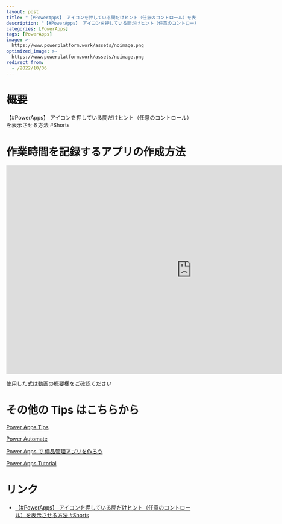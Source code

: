 ```yaml
---
layout: post
title: "【#PowerApps】 アイコンを押している間だけヒント（任意のコントロール）を表示させる方法 #Shorts"
description: "【#PowerApps】 アイコンを押している間だけヒント（任意のコントロール）を表示させる方法 #Shortsを動画で分かりやすく解説"
categories: [PowerApps]
tags: [PowerApps]
image: >-
  https://www.powerplatform.work/assets/noimage.png
optimized_image: >-
  https://www.powerplatform.work/assets/noimage.png
redirect_from:
  - /2022/10/06
---
```



#  概要

【#PowerApps】 アイコンを押している間だけヒント（任意のコントロール）を表示させる方法 #Shorts


# 作業時間を記録するアプリの作成方法

<iframe width="983" height="553" src="https://www.youtube.com/embed/2ZzuGKOaHjE" title="YouTube video player" frameborder="0" allow="accelerometer; autoplay; clipboard-write; encrypted-media; gyroscope; picture-in-picture" allowfullscreen></iframe>


使用した式は動画の概要欄をご確認ください


# その他の Tips はこちらから

[Power Apps Tips](https://www.youtube.com/watch?v=VrAQf3JQ7yM&list=PLVhFi1fb3DqakSLVMn22DDcySXh9jtzi- )


[Power Automate](https://www.youtube.com/watch?v=-YnJYT0ASEM&list=PLVhFi1fb3Dqbzic6GieqnLFgD3aTj-eHA)


[Power Apps で 備品管理アプリを作ろう](https://www.youtube.com/playlist?list=PLVhFi1fb3DqZM3HKb8Hea6XEL96990Fyn)


[Power Apps Tutorial](https://www.youtube.com/playlist?list=PLVhFi1fb3DqalxpL974VvAJvV4iWoSbe_)


# リンク


- [【#PowerApps】 アイコンを押している間だけヒント（任意のコントロール）を表示させる方法 #Shorts](https://www.youtube.com/watch?v=2ZzuGKOaHjE)

